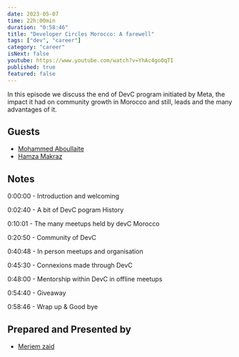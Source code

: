 ```yaml
---
date: 2023-05-07
time: 22h:00min
duration: "0:58:46"
title: "Developer Circles Morocco: A farewell"
tags: ["dev", "career"]
category: "career"
isNext: false
youtube: https://www.youtube.com/watch?v=YhAc4go0qTI
published: true
featured: false
---
```


In this episode we discuss the end of DevC program initiated by Meta, the impact it had on community growth in Morocco and still, leads and the many advantages of it.

## Guests

- [Mohammed Aboullaite](https://aboullaite.me)
- [Hamza Makraz](https://web.facebook.com/MakrazHamza)

## Notes
0:00:00 - Introduction and welcoming

0:02:40 - A bit of DevC pogram History 

0:10:01 - The many meetups held by devC Morocco 

0:20:50 - Community of DevC

0:40:48 - In person meetups and organisation

0:45:30 - Connexions made through DevC

0:48:00 - Mentorship within DevC in offline meetups

0:54:40 - Giveaway

0:58:46 - Wrap up & Good bye



## Prepared and Presented by
- [Meriem zaid](https://twitter.com/iMeriem_)
